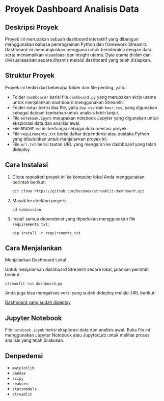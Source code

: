 # Proyek Dashboard Analisis Data

## Deskripsi Proyek

Proyek ini merupakan sebuah dashboard interaktif yang dibangun menggunakan bahasa pemrograman Python dan framework Streamlit. Dashboard ini memungkinkan pengguna untuk berinteraksi dengan data serta menampilkan visualisasi dan insight utama. Data utama diolah dan divisualisasikan secara dinamis melalui dashboard yang telah disiapkan.

## Struktur Proyek

Proyek ini terdiri dari beberapa folder dan file penting, yaitu:

- Folder `dashboard/` berisi file `dashboard.py` yang merupakan skrip utama untuk menjalankan dashboard menggunakan Streamlit.
- Folder `data/` berisi dua file, yaitu `day.csv` dan `hour.csv`, yang digunakan sebagai dataset tambahan untuk analisis lebih lanjut.
- File `notebook.ipynb` merupakan notebook Jupyter yang digunakan untuk eksplorasi data dan analisis awal.
- File `README.md` ini berfungsi sebagai dokumentasi proyek.
- File `requirements.txt` berisi daftar dependensi atau pustaka Python yang dibutuhkan untuk menjalankan proyek ini.
- File `url.txt` berisi tautan URL yang mengarah ke dashboard yang telah dideploy.

## Cara Instalasi

1. Clone repositori proyek ini ke komputer lokal Anda menggunakan perintah berikut:

   ```bash
   git clone https://github.com/Decomox/streamlit-dashboard.git
   ```
2. Masuk ke direktori proyek:

   ```
   cd submission
   ```
3. Install semua dependensi yang diperlukan menggunakan file `requirements.txt`:

   ```
   pip install -r requirements.txt
   ```

## Cara Menjalankan

Menjalankan Dashboard Lokal

Untuk menjalankan dashboard Streamlit secara lokal, jalankan perintah berikut:

```
streamlit run dashboard.py
```

Anda juga bisa mengakses versi yang sudah dideploy melalui URL berikut:

[Dashboard yang sudah dideploy](https://app-dashboard-mtuc8jpwft8exmrrvvdhz8.streamlit.app/)

## Jupyter Notebook

File `notebook.ipynb` berisi eksplorasi data dan analisis awal. Buka file ini menggunakan Jupyter Notebook atau JupyterLab untuk melihat proses analisis yang telah dilakukan.

## Denpedensi

- `matplotlib`
- `pandas`
- `scipy`
- `seaborn`
- `statsmodels`
- `streamlit`
